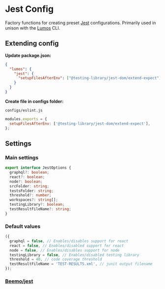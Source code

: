 # Jest Config

Factory functions for creating preset [Jest](https://jestjs.io/) configurations. Primarily used in
unison with the [Lumos](https://www.npmjs.com/package/@rajzik/lumos) CLI.

## Extending config

**Update package.json:**

```json
{
  "lumos": {
    "jest": {
      "setupFilesAfterEnv": ["@testing-library/jest-dom/extend-expect"]
    }
  }
}
```

**Create file in configs folder:**

`configs/eslint.js`

```js
modules.exports = {
  setupFilesAfterEnv: ['@testing-library/jest-dom/extend-expect'],
};
```

## Settings

### Main settings

```ts
export interface JestOptions {
  graphql?: boolean;
  react?: boolean;
  node?: boolean;
  srcFolder: string;
  testsFolder: string;
  threshold?: number;
  workspaces?: string[];
  testingLibrary?: boolean;
  testResultFileName?: string;
}
```

### Default values

```ts
({
  graphql = false, // Enables/disables support for react
  react = false, // Enables/disabled support for react
  node = false, // Enables/disables support for node
  testingLibrary = false, // Enables/disabled testing library
  threshold = 40, // code coverage threshold
  testResultFileName = 'TEST-RESULTS.xml', // junit output filename
});
```

### [Beemo/jest](https://milesj.gitbook.io/beemo/driver/jest)
